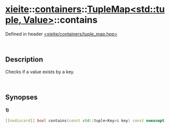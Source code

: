 # [xieite](../../../../../xieite.md)\:\:[containers](../../../../../containers.md)\:\:[TupleMap<std::tuple<Key>, Value>](../../../tuple_map.md)\:\:contains
Defined in header [<xieite/containers/tuple_map.hpp>](../../../../../../include/xieite/containers/tuple_map.hpp)

&nbsp;

## Description
Checks if a value exists by a key.

&nbsp;

## Synopses
#### 1)
```cpp
[[nodiscard]] bool contains(const std::tuple<Key>& key) const noexcept;
```
